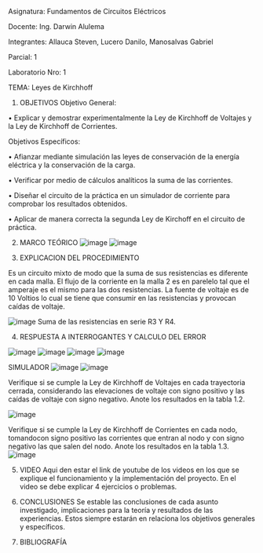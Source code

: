 Asignatura: Fundamentos de Circuitos Eléctricos

Docente: Ing. Darwin Alulema

Integrantes: Allauca Steven, Lucero Danilo, Manosalvas Gabriel

Parcial: 1

Laboratorio Nro: 1

TEMA: Leyes de Kirchhoff

1. OBJETIVOS
Objetivo General:

•	Explicar y demostrar experimentalmente la Ley de Kirchhoff de Voltajes y la Ley de Kirchhoff de Corrientes.

Objetivos Específicos:

•	Afianzar mediante simulación las leyes de conservación de la energía eléctrica y la conservación de la carga.

•	Verificar por medio de cálculos analíticos la suma de las corrientes.

•	Diseñar el circuito de la práctica en un simulador de corriente para comprobar los resultados obtenidos.

•	Aplicar de manera correcta la segunda Ley de Kirchoff en el circuito de práctica.



2. MARCO TEÓRICO 
![image](https://user-images.githubusercontent.com/94025287/141489224-6d31d9a9-1198-49e0-a5e0-29577ce4a71f.png)
![image](https://user-images.githubusercontent.com/94025287/141489329-3653082a-1560-4cd8-bf03-f6f10ddbc0e8.png)

3. EXPLICACION DEL PROCEDIMIENTO

Es un circuito mixto de modo que la suma de sus resistencias es diferente en cada malla.
El flujo de la corriente en la malla 2 es en parelelo tal que el amperaje es el mismo para las dos resistencias.
La fuente de voltaje es de 10 Voltios lo cual se tiene que consumir en las resistencias y provocan caídas de voltaje.

![image](https://user-images.githubusercontent.com/94025287/141494122-056f385c-4fa1-4daa-841f-a60f990b3130.png)
 Suma de las resistencias en serie R3 Y R4.



4. RESPUESTA A INTERROGANTES Y CALCULO DEL ERROR

![image](https://user-images.githubusercontent.com/94025287/141492021-ec0c6554-8551-48be-8ef4-b7ec08a563f1.png)
![image](https://user-images.githubusercontent.com/94025287/141492069-250e41e8-0fbb-4d0c-9b70-ad44bc9eeeca.png)
![image](https://user-images.githubusercontent.com/94025287/141492224-0b80ba05-e92d-409d-b3ad-e5f49ef002e8.png)
![image](https://user-images.githubusercontent.com/94025287/141493337-de7ed612-ed8b-4fff-8c75-91f9ad6a9f9c.png)

SIMULADOR
![image](https://user-images.githubusercontent.com/94025287/141493914-8b69edc0-5bab-4c7c-a316-6f9f5cc335c7.png)
![image](https://user-images.githubusercontent.com/94025287/141493384-e8984966-4d2a-485c-9f86-bcdef3c37249.png)

Verifique si se cumple la Ley de Kirchhoff de Voltajes en cada trayectoria cerrada, considerando las elevaciones de voltaje con signo positivo y las caídas de voltaje con
signo negativo. Anote los resultados en la tabla 1.2.

![image](https://user-images.githubusercontent.com/94025287/141494165-39677eee-7927-4a5d-ba1b-658f8b41a11c.png)




Verifique si se cumple la Ley de Kirchhoff de Corrientes en cada nodo, tomandocon signo positivo las corrientes que entran al nodo y con signo negativo las que salen
del nodo. Anote los resultados en la tabla 1.3.
![image](https://user-images.githubusercontent.com/94025287/141493985-4c2b98cf-4772-4fe9-8420-59f6e889b1f6.png)




5. VIDEO
Aqui den estar el link de youtube de los videos en los que se explique el funcionamiento y la implementación del proyecto. En el video se debe explicar 4 ejercicios o problemas.

6. CONCLUSIONES
Se estable las conclusiones de cada asunto investigado, implicaciones para la teoría y resultados de las experiencias. Estos siempre estarán en relaciona los objetivos generales y específicos.

7. BIBLIOGRAFÍA

